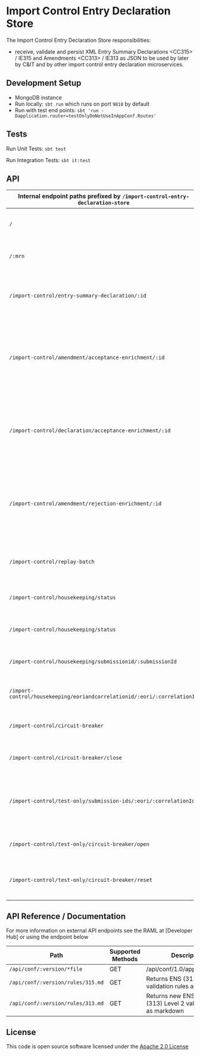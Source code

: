 
# Import Control Entry Declaration Store

The Import Control Entry Declaration Store responsibilities:
- receive, validate and persist XML Entry Summary Declarations \<CC315> / IE315 and Amendments \<CC313> / IE313 as JSON to be used by later by C&IT and by other import control entry declaration microservices.

## Development Setup
- MongoDB instance
- Run locally: `sbt run` which runs on port `9818` by default
- Run with test end points: `sbt 'run -Dapplication.router=testOnlyDoNotUseInAppConf.Routes'`

## Tests
Run Unit Tests: `sbt test`

Run Integration Tests: `sbt it:test`

## API

|Internal endpoint paths prefixed by `/import-control-entry-declaration-store` | Supported Methods | Type | Description |
| ----------------------------------------------------------| ----------------- | -----|----------- |
|```/```                                                    |        POST       | External | Endpoint for users to save IE315 xml to the database. |
|```/:mrn```                                                |        PUT        | External | Endpoint for users to save IE313 xml to the database. |
|```/import-control/entry-summary-declaration/:id```        |        GET        | Internal | Endpoint for C&IT to get an entry declaration from the database. |
|```/import-control/amendment/acceptance-enrichment/:id```  |        GET        | Internal | Endpoint for [Decision microservice](https://github.com/hmrc/import-control-entry-declaration-decision) to get an acceptance enrichment from the amendment in the database. |
|```/import-control/declaration/acceptance-enrichment/:id```|        GET        | Internal | Endpoint for [Decision microservice](https://github.com/hmrc/import-control-entry-declaration-decision) to get an acceptance enrichment from the declaration in the database. |
|```/import-control/amendment/rejection-enrichment/:id```   |        GET        | Internal | Endpoint for [Decision microservice](https://github.com/hmrc/import-control-entry-declaration-decision) to get an rejection enrichment from the amendment in the database. |
|```/import-control/replay-batch```                         |        POST       | Internal | Endpoint to replay messages to C&IT from the database. |
|```/import-control/housekeeping/status```                  |        GET        | Internal | Endpoint to get housekeeping status. |
|```/import-control/housekeeping/status```                  |        PUT        | Internal | Endpoint to set housekeeping status. |
|```/import-control/housekeeping/submissionid/:submissionId```|        PUT        | Internal | Endpoint to set a short ttl on a specified record. |
|```/import-control/housekeeping/eoriandcorrelationid/:eori/:correlationId```|        PUT        | Internal | Endpoint to set a short ttl on a specified record. |
|```/import-control/circuit-breaker```                      |        GET        | Internal | Endpoint to get the circuit breaker status. |
|```/import-control/circuit-breaker/close```                |        PUT        | Internal | Endpoint to close the circuit breaker. |
|```/import-control/test-only/submission-ids/:eori/:correlationId``` |        GET        | Test | Endpoint to get submission Id from EORI and Correlation Id. |
|```/import-control/test-only/circuit-breaker/open```       |        PUT        | Test | Endpoint to open the circuit breaker. |
|```/import-control/test-only/circuit-breaker/reset```      |        PUT        | Test | Endpoint to reset the circuit breaker to initial state. |

## API Reference / Documentation 
For more information on external API endpoints see the RAML at [Developer Hub] or using the endpoint below

|Path                          | Supported Methods | Description |
| -----------------------------| ----------------- | ----------- |
|```/api/conf/:version/*file```|        GET        | /api/conf/1.0/application.raml |
|```/api/conf/:version/rules/315.md```|        GET        | Returns ENS (315) Level 2 validation rules as markdown |
|```/api/conf/:version/rules/313.md```|        GET        | Returns new ENS amendment (313) Level 2 validation rules as markdown |

## License

This code is open source software licensed under the [Apache 2.0 License]("http://www.apache.org/licenses/LICENSE-2.0.html")
